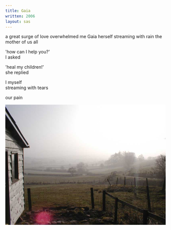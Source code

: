 ```yaml
---
title: Gaia
written: 2006
layout: sas
---
```


<div class="poem">
a great surge of love  
overwhelmed me  
Gaia herself  
streaming with rain  
the mother of us all
 

'how can I help you?'  
I asked  


'heal my children!'  
she replied
 

I myself  
streaming with tears
 

our pain
</div>

!["Maenllwyd"](/assets/images/chan/mistymorning.jpg "Maenllwyd")  
